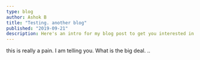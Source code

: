 ```yaml
---
type: blog
author: Ashok B
title: "Testing. another blog"
published: "2019-09-21"
description: Here's an intro for my blog post to get you interested in reading more...
---
```


this is really a pain. I am telling you. 
What is the big deal. ..

